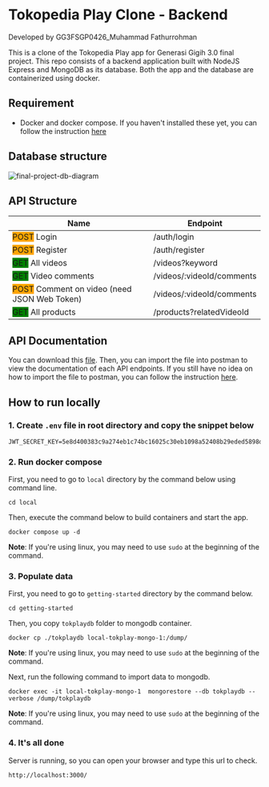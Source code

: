 # **Tokopedia Play Clone - Backend**

Developed by GG3FSGP0426_Muhammad Fathurrohman

This is a clone of the Tokopedia Play app for Generasi Gigih 3.0 final project. This repo consists of a backend application built with NodeJS Express and MongoDB as its database. Both the app and the database are containerized using docker.

## **Requirement**

- Docker and docker compose. If you haven't installed these yet, you can follow the instruction [here](https://docs.docker.com/compose/install/)

## **Database structure**

![final-project-db-diagram](https://github.com/mfathur/tokplay-be/assets/54427272/a693356d-0f25-4d9c-872f-65a0cb7116e4)

## **API Structure**

| Name                                                                                     | Endpoint                  |
| ---------------------------------------------------------------------------------------- | ------------------------- |
| <span style="background-color:orange">POST</span> Login                                  | /auth/login               |
| <span style="background-color:orange">POST</span> Register                               | /auth/register            |
| <span style="background-color:green">GET</span> All videos                               | /videos?keyword           |
| <span style="background-color:green">GET</span> Video comments                           | /videos/:videoId/comments |
| <span style="background-color:orange">POST</span> Comment on video (need JSON Web Token) | /videos/:videoId/comments |
| <span style="background-color:green">GET</span> All products                             | /products?relatedVideoId  |

## **API Documentation**

You can download this [file](https://drive.google.com/file/d/1LsUyM3Phk5-zZF-jM4URsXDIKyUmSdnR/view?usp=sharing). Then, you can import the file into postman to view the documentation of each API endpoints. If you still have no idea on how to import the file to postman, you can follow the instruction [here](https://learning.postman.com/docs/getting-started/importing-and-exporting/importing-data/).

## **How to run locally**

### **1. Create `.env` file in root directory and copy the snippet below**

```
JWT_SECRET_KEY=5e8d400383c9a274eb1c74bc16025c30eb1098a52408b29eded5898dd252c1010efa0b5c3b0e5761558ebeef706ddcb36897db545f0ff0addacc55559ac463e4
```

### **2. Run docker compose**

First, you need to go to `local` directory by the command below using command line.

```
cd local
```

Then, execute the command below to build containers and start the app.

```
docker compose up -d
```

**Note**: If you're using linux, you may need to use `sudo` at the beginning of the command.

### **3. Populate data**

First, you need to go to `getting-started` directory by the command below.

```
cd getting-started
```

Then, you copy `tokplaydb` folder to mongodb container.

```
docker cp ./tokplaydb local-tokplay-mongo-1:/dump/
```

**Note**: If you're using linux, you may need to use `sudo` at the beginning of the command.

Next, run the following command to import data to mongodb.

```
docker exec -it local-tokplay-mongo-1  mongorestore --db tokplaydb --verbose /dump/tokplaydb
```

**Note**: If you're using linux, you may need to use `sudo` at the beginning of the command.

### **4. It's all done**

Server is running, so you can open your browser and type this url to check.

```
http://localhost:3000/
```
